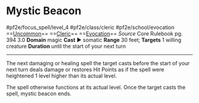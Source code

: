# Mystic Beacon
#pf2e/focus_spell/level_4 #pf2e/class/cleric #pf2e/school/evocation 
==[Uncommon](../../../rules/traits/uncommon.md)== ==[Cleric](../../../rules/traits/cleric.md)== ==[Evocation](../../../rules/traits/evocation.md)==
*Source* Core Rulebook pg. 394 3.0
**Domain** magic
**Cast** ► somatic
**Range** 30 feet; **Targets** 1 willing creature
**Duration** until the start of your next turn

---
The next damaging or healing spell the target casts before the start of your next turn deals damage or restores Hit Points as if the spell were heightened 1 level higher than its actual level.

The spell otherwise functions at its actual level. Once the target casts the spell, mystic beacon ends.